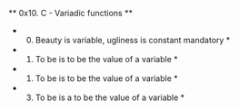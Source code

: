 ** 0x10. C - Variadic functions **
* 0. Beauty is variable, ugliness is constant
mandatory *
* 1. To be is to be the value of a variable *
* 1. To be is to be the value of a variable *
* 3. To be is a to be the value of a variable *

